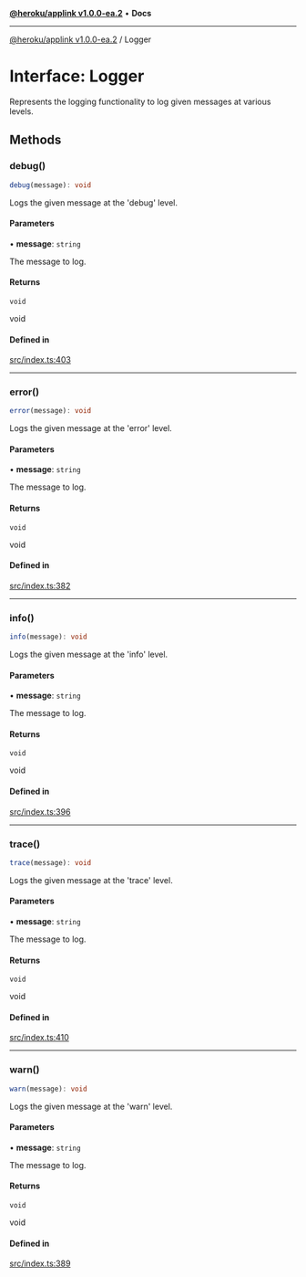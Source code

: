 [**@heroku/applink v1.0.0-ea.2**](../README.md) • **Docs**

***

[@heroku/applink v1.0.0-ea.2](../README.md) / Logger

# Interface: Logger

Represents the logging functionality to log given messages at various levels.

## Methods

### debug()

```ts
debug(message): void
```

Logs the given message at the 'debug' level.

#### Parameters

• **message**: `string`

The message to log.

#### Returns

`void`

void

#### Defined in

[src/index.ts:403](https://github.com/heroku/heroku-applink-nodejs/blob/81b4143bb39e9e9309a4571ee63197ea8b696d90/src/index.ts#L403)

***

### error()

```ts
error(message): void
```

Logs the given message at the 'error' level.

#### Parameters

• **message**: `string`

The message to log.

#### Returns

`void`

void

#### Defined in

[src/index.ts:382](https://github.com/heroku/heroku-applink-nodejs/blob/81b4143bb39e9e9309a4571ee63197ea8b696d90/src/index.ts#L382)

***

### info()

```ts
info(message): void
```

Logs the given message at the 'info' level.

#### Parameters

• **message**: `string`

The message to log.

#### Returns

`void`

void

#### Defined in

[src/index.ts:396](https://github.com/heroku/heroku-applink-nodejs/blob/81b4143bb39e9e9309a4571ee63197ea8b696d90/src/index.ts#L396)

***

### trace()

```ts
trace(message): void
```

Logs the given message at the 'trace' level.

#### Parameters

• **message**: `string`

The message to log.

#### Returns

`void`

void

#### Defined in

[src/index.ts:410](https://github.com/heroku/heroku-applink-nodejs/blob/81b4143bb39e9e9309a4571ee63197ea8b696d90/src/index.ts#L410)

***

### warn()

```ts
warn(message): void
```

Logs the given message at the 'warn' level.

#### Parameters

• **message**: `string`

The message to log.

#### Returns

`void`

void

#### Defined in

[src/index.ts:389](https://github.com/heroku/heroku-applink-nodejs/blob/81b4143bb39e9e9309a4571ee63197ea8b696d90/src/index.ts#L389)
